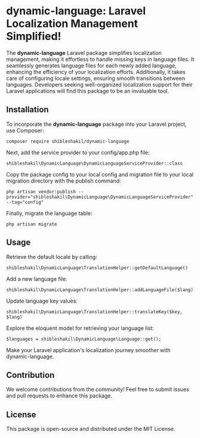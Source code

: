 # dynamic-language: Laravel Localization Management Simplified!

The **dynamic-language** Laravel package simplifies localization management, making it effortless to handle missing keys in language files. 
It seamlessly generates language files for each newly added language, enhancing the efficiency of your localization efforts. Additionally, 
it takes care of configuring locale settings, ensuring smooth transitions between languages. 
Developers seeking well-organized localization support for their Laravel applications will find this package to be an invaluable tool.

## Installation

To incorporate the **dynamic-language** package into your Laravel project, use Composer:

```
composer require shibleshakil/dynamic-language
```
Next, add the service provider to your config/app.php file:

```
shibleshakil\DynamicLanguage\DynamicLanguageServiceProvider::class
```

Copy the package config to your local config and migration file to your local migration directory with the publish command:

```
php artisan vendor:publish --provider="shibleshakil\DynamicLanguage\DynamicLanguageServiceProvider" --tag="config"

```

Finally, migrate the language table:

```
php artisan migrate
```

## Usage

Retrieve the default locale by calling:

```
shibleshakil\DynamicLanguage\TranslationHelper::getDefaultLanguage()

```

Add a new language file:

```
shibleshakil\DynamicLanguage\TranslationHelper::addLanguageFile($lang)

```

Update language key values:

```
shibleshakil\DynamicLanguage\TranslationHelper::translateKey($key, $lang)
```

Explore the eloquent model for retrieving your language list:

```
$languages = shibleshakil\DynamicLanguage\Language::get();
```

Make your Laravel application's localization journey smoother with dynamic-language.


## Contribution

We welcome contributions from the community! Feel free to submit issues and pull requests to enhance this package.

## License

This package is open-source and distributed under the MIT License.

